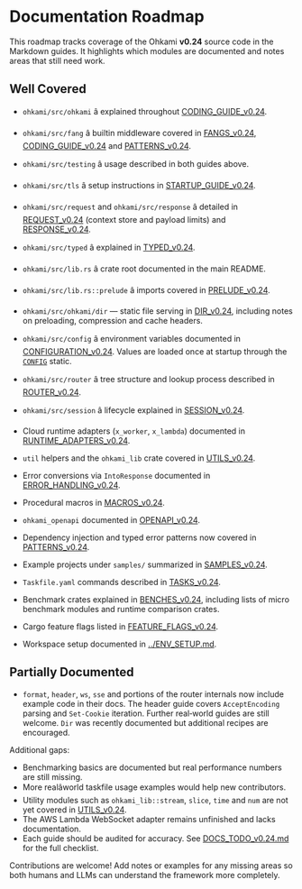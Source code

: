 # Documentation Roadmap

This roadmap tracks coverage of the Ohkami **v0.24** source code in the Markdown guides.
It highlights which modules are documented and notes areas that still need work.

## Well Covered

- `ohkami/src/ohkami` â explained throughout [CODING_GUIDE_v0.24](CODING_GUIDE_v0.24.md).
- `ohkami/src/fang` â builtin middleware covered in
  [FANGS_v0.24](FANGS_v0.24.md),
  [CODING_GUIDE_v0.24](CODING_GUIDE_v0.24.md) and
  [PATTERNS_v0.24](PATTERNS_v0.24.md).
- `ohkami/src/testing` â usage described in both guides above.
- `ohkami/src/tls` â setup instructions in [STARTUP_GUIDE_v0.24](STARTUP_GUIDE_v0.24.md).
- `ohkami/src/request` and `ohkami/src/response` â detailed in
  [REQUEST_v0.24](REQUEST_v0.24.md) (context store and payload limits) and
  [RESPONSE_v0.24](RESPONSE_v0.24.md).
- `ohkami/src/typed` â explained in [TYPED_v0.24](TYPED_v0.24.md).
- `ohkami/src/lib.rs` â crate root documented in the main README.
- `ohkami/src/lib.rs::prelude` â imports covered in [PRELUDE_v0.24](PRELUDE_v0.24.md).
- `ohkami/src/ohkami/dir` — static file serving in [DIR_v0.24](DIR_v0.24.md),
 including notes on preloading, compression and cache headers.
- `ohkami/src/config` â environment variables documented in
  [CONFIGURATION_v0.24](CONFIGURATION_v0.24.md). Values are loaded once at
  startup through the [`CONFIG`](../ohkami-0.24/ohkami/src/config.rs) static.
- `ohkami/src/router` â tree structure and lookup process described in
  [ROUTER_v0.24](ROUTER_v0.24.md).

- `ohkami/src/session` â lifecycle explained in [SESSION_v0.24](SESSION_v0.24.md).
- Cloud runtime adapters (`x_worker`, `x_lambda`) documented in
  [RUNTIME_ADAPTERS_v0.24](RUNTIME_ADAPTERS_v0.24.md).
- `util` helpers and the `ohkami_lib` crate covered in [UTILS_v0.24](UTILS_v0.24.md).
- Error conversions via `IntoResponse` documented in
  [ERROR_HANDLING_v0.24](ERROR_HANDLING_v0.24.md).
- Procedural macros in [MACROS_v0.24](MACROS_v0.24.md).
- `ohkami_openapi` documented in [OPENAPI_v0.24](OPENAPI_v0.24.md).
- Dependency injection and typed error patterns now covered in
  [PATTERNS_v0.24](PATTERNS_v0.24.md).
- Example projects under `samples/` summarized in [SAMPLES_v0.24](SAMPLES_v0.24.md).
- `Taskfile.yaml` commands described in [TASKS_v0.24](TASKS_v0.24.md).
- Benchmark crates explained in [BENCHES_v0.24](BENCHES_v0.24.md), including lists
  of micro benchmark modules and runtime comparison crates.
- Cargo feature flags listed in [FEATURE_FLAGS_v0.24](FEATURE_FLAGS_v0.24.md).
- Workspace setup documented in [../ENV_SETUP.md](../ENV_SETUP.md).

## Partially Documented
- `format`, `header`, `ws`, `sse` and portions of the router internals now
include example code in their docs. The header guide covers `AcceptEncoding`
parsing and `Set-Cookie` iteration. Further real‑world guides are still
welcome. `Dir` was recently documented but additional recipes are encouraged.

Additional gaps:

- Benchmarking basics are documented but real performance numbers are still
  missing.
- More realâworld taskfile usage examples would help new contributors.
- Utility modules such as `ohkami_lib::stream`, `slice`, `time` and `num` are not
  yet covered in [UTILS_v0.24](UTILS_v0.24.md).
- The AWS Lambda WebSocket adapter remains unfinished and lacks documentation.
- Each guide should be audited for accuracy. See
  [DOCS_TODO_v0.24.md](DOCS_TODO_v0.24.md) for the full checklist.

Contributions are welcome! Add notes or examples for any missing areas so both
humans and LLMs can understand the framework more completely.
